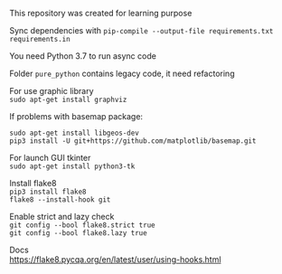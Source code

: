 This repository was created for learning purpose

Sync dependencies with `pip-compile --output-file requirements.txt requirements.in`


You need Python 3.7 to run async code

Folder `pure_python` contains legacy code, it need refactoring

For use graphic library <br>
`sudo apt-get install graphviz`

If problems with basemap package:

`sudo apt-get install libgeos-dev` 
<br>
`pip3 install -U git+https://github.com/matplotlib/basemap.git`


For launch GUI tkinter <br>
`sudo apt-get install python3-tk`

Install flake8 <br>
`pip3 install flake8` <br>
`flake8 --install-hook git`

Enable strict and lazy check <br>
`git config --bool flake8.strict true` <br>
`git config --bool flake8.lazy true`

Docs <br>
https://flake8.pycqa.org/en/latest/user/using-hooks.html